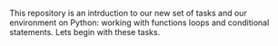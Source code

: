 This repository is an intrduction to our new set of tasks and our environment on Python: working with functions loops and conditional statements. Lets begin with these tasks.
